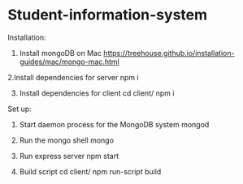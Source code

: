 # Student-information-system


Installation:

1.  Install mongoDB on Mac
https://treehouse.github.io/installation-guides/mac/mongo-mac.html

2.Install dependencies for server
npm i

3. Install dependencies for client
cd client/
npm i



Set up:

1. Start daemon process for the MongoDB system
mongod

2. Run the mongo shell
mongo

3. Run express server
npm start

4. Build script
cd client/
npm run-script build